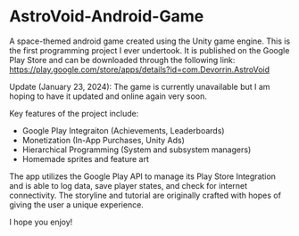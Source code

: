 # AstroVoid-Android-Game
A space-themed android game created using the Unity game engine. This is the first programming project I ever undertook. It is published on the Google Play Store and can be downloaded through the following link: https://play.google.com/store/apps/details?id=com.Devorrin.AstroVoid

Update (January 23, 2024): The game is currently unavailable but I am hoping to have it updated and online again very soon.

Key features of the project include:
  - Google Play Integraiton (Achievements, Leaderboards)
  - Monetization (In-App Purchases, Unity Ads)
  - Hierarchical Programming (System and subsystem managers)
  - Homemade sprites and feature art
  
The app utilizes the Google Play API to manage its Play Store Integration and is able to log data, save player states, and check for internet connectivity. The storyline and tutorial are originally crafted with hopes of giving the user a unique experience.

I hope you enjoy!
